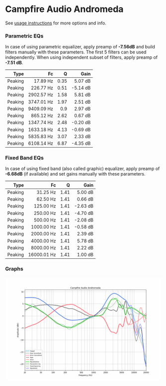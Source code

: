 # Campfire Audio Andromeda
See [usage instructions](https://github.com/jaakkopasanen/AutoEq#usage) for more options and info.

### Parametric EQs
In case of using parametric equalizer, apply preamp of **-7.56dB** and build filters manually
with these parameters. The first 5 filters can be used independently.
When using independent subset of filters, apply preamp of **-7.51 dB**.

| Type    | Fc         |    Q | Gain     |
|--------:|-----------:|-----:|---------:|
| Peaking | 17.89 Hz   | 0.35 | 5.07 dB  |
| Peaking | 226.77 Hz  | 0.51 | -5.14 dB |
| Peaking | 2902.57 Hz | 1.58 | 5.81 dB  |
| Peaking | 3747.01 Hz | 1.97 | 2.51 dB  |
| Peaking | 9409.09 Hz | 0.9  | 2.97 dB  |
| Peaking | 865.12 Hz  | 2.62 | 0.67 dB  |
| Peaking | 1347.74 Hz | 2.48 | -0.20 dB |
| Peaking | 1633.18 Hz | 4.13 | -0.69 dB |
| Peaking | 5835.83 Hz | 3.07 | 2.33 dB  |
| Peaking | 6108.14 Hz | 6.87 | -4.35 dB |

### Fixed Band EQs
In case of using fixed band (also called graphic) equalizer, apply preamp of **-6.68dB**
(if available) and set gains manually with these parameters.

| Type    | Fc          |    Q | Gain     |
|--------:|------------:|-----:|---------:|
| Peaking | 31.25 Hz    | 1.41 | 5.00 dB  |
| Peaking | 62.50 Hz    | 1.41 | 0.66 dB  |
| Peaking | 125.00 Hz   | 1.41 | -2.63 dB |
| Peaking | 250.00 Hz   | 1.41 | -4.70 dB |
| Peaking | 500.00 Hz   | 1.41 | -2.08 dB |
| Peaking | 1000.00 Hz  | 1.41 | -0.58 dB |
| Peaking | 2000.00 Hz  | 1.41 | 2.39 dB  |
| Peaking | 4000.00 Hz  | 1.41 | 5.78 dB  |
| Peaking | 8000.00 Hz  | 1.41 | 2.22 dB  |
| Peaking | 16000.01 Hz | 1.41 | 1.00 dB  |

### Graphs
![](./Campfire%20Audio%20Andromeda.png)